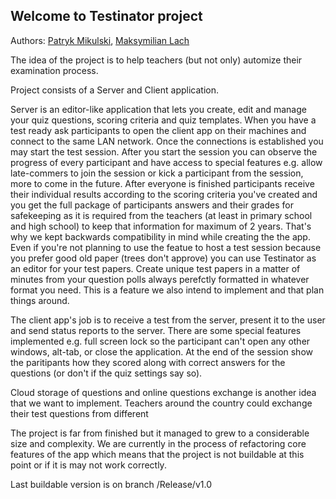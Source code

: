 ## Welcome to Testinator project

Authors: [Patryk Mikulski](https://github.com/Minorsonek), [Maksymilian Lach](https://github.com/Hooterr)

The idea of the project is to help teachers (but not only) automize their examination process.

Project consists of a Server and Client application. 

Server is an editor-like application that lets you create, edit and manage your quiz questions, scoring criteria and quiz templates.
When you have a test ready ask participants to open the client app on their machines and connect to the same LAN network. Once the connections is established you may start the test session. After you start the session you can observe the progress of every participant and have access to special features e.g. allow late-commers to join the session or kick a participant from the session, more to come in the future. 
After everyone is finished participants receive their individual results according to the scoring criteria you've created and you get the full package of participants answers and their grades for safekeeping as it is required from the teachers (at least in primary school and high school) to keep that information for maximum of 2 years. That's why we kept backwards compatibility in mind while creating the the app.
Even if you're not planning to use the featue to host a test session because you prefer good old paper (trees don't approve) you can use Testinator as an editor for your test papers. Create unique test papers in a matter of minutes from your question polls always perefctly formatted in whatever format you need. This is a feature we also intend to implement and that plan things around.

The client app's job is to receive a test from the server, present it to the user and send status reports to the server. There are some special features implemented e.g. full screen lock so the participant can't open any other windows, alt-tab, or close the application. At the end of the session show the paritipants how they scored along with correct answers for the questions (or don't if the quiz settings say so).

Cloud storage of questions and online questions exchange is another idea that we want to implement. Teachers around the country could exchange their test questions from different 

The project is far from finished but it managed to grew to a considerable size and complexity. We are currently in the process of refactoring core features of the app which means that the project is not buildable at this point or if it is may not work correctly. 


Last buildable version is on branch /Release/v1.0
